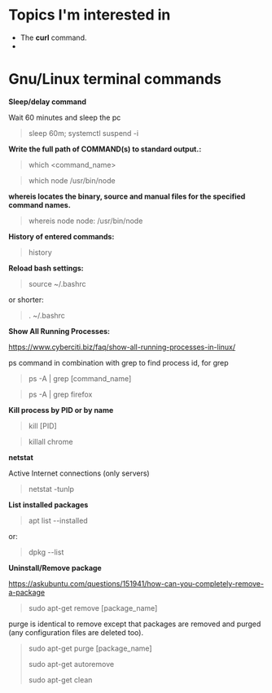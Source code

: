 # Topics I'm interested in

* The **curl** command.
* 


# Gnu/Linux terminal commands

**Sleep/delay command**

Wait 60 minutes and sleep the pc

> sleep 60m; systemctl suspend -i 

**Write the full path of COMMAND(s) to standard output.:**

> which <command_name>

> which node
> /usr/bin/node

**whereis  locates  the  binary, source and manual files for the specified command names.**

> whereis node
> node: /usr/bin/node

**History of entered commands:**

> history

**Reload bash settings:**

> source ~/.bashrc

or shorter:

> . ~/.bashrc

**Show All Running Processes:**

https://www.cyberciti.biz/faq/show-all-running-processes-in-linux/

ps command in combination with grep to find process id, for grep

> ps -A | grep [command_name]

> ps -A | grep firefox

**Kill process by PID or by name**

> kill [PID]

> killall chrome

**netstat**

Active Internet connections (only servers)

> netstat -tunlp

**List installed packages**

> apt list --installed

or:

> dpkg --list

**Uninstall/Remove package**

https://askubuntu.com/questions/151941/how-can-you-completely-remove-a-package

> sudo apt-get remove [package_name]

purge is identical to remove except that packages are removed and purged (any configuration files are deleted too).

> sudo apt-get purge [package_name]
> 
> sudo apt-get autoremove
> 
> sudo apt-get clean